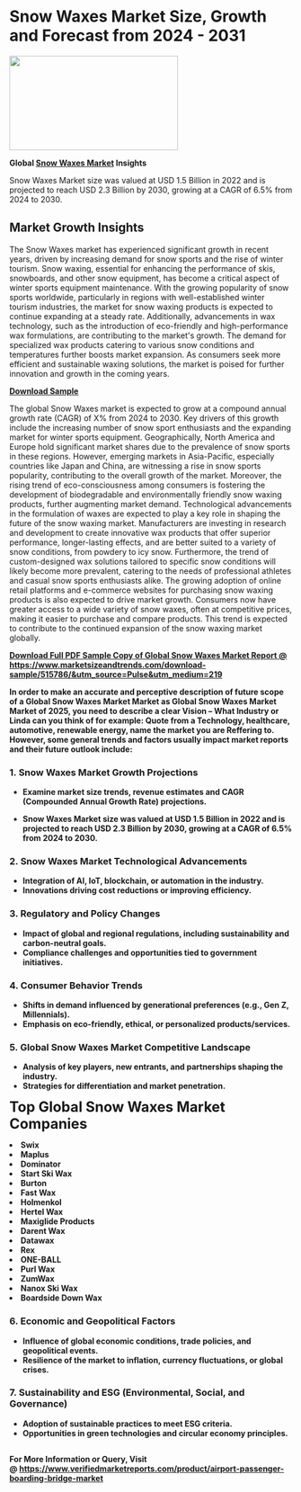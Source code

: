 <H1>Snow Waxes Market Size, Growth and Forecast from 2024 - 2031</H1><img class="aligncenter size-medium wp-image-584254" src="https://thirdeyenews.in/wp-content/uploads/2024/09/Global-Market-Research-300x168.jpeg" alt="" width="300" height="168" /><p><strong>Global&nbsp;<a href="https://www.marketsizeandtrends.com/download-sample/515786/&amp;utm_source=Pulse&amp;utm_medium=219">Snow Waxes Market</a> Insights</strong></p><p>Snow Waxes Market size was valued at USD 1.5 Billion in 2022 and is projected to reach USD 2.3 Billion by 2030, growing at a CAGR of 6.5% from 2024 to 2030.</p><p><h2>Market Growth Insights</h2> <p>The Snow Waxes market has experienced significant growth in recent years, driven by increasing demand for snow sports and the rise of winter tourism. Snow waxing, essential for enhancing the performance of skis, snowboards, and other snow equipment, has become a critical aspect of winter sports equipment maintenance. With the growing popularity of snow sports worldwide, particularly in regions with well-established winter tourism industries, the market for snow waxing products is expected to continue expanding at a steady rate. Additionally, advancements in wax technology, such as the introduction of eco-friendly and high-performance wax formulations, are contributing to the market's growth. The demand for specialized wax products catering to various snow conditions and temperatures further boosts market expansion. As consumers seek more efficient and sustainable waxing solutions, the market is poised for further innovation and growth in the coming years.</p> <p><strong><a href="#">Download Sample</a></strong></p> <p>The global Snow Waxes market is expected to grow at a compound annual growth rate (CAGR) of X% from 2024 to 2030. Key drivers of this growth include the increasing number of snow sport enthusiasts and the expanding market for winter sports equipment. Geographically, North America and Europe hold significant market shares due to the prevalence of snow sports in these regions. However, emerging markets in Asia-Pacific, especially countries like Japan and China, are witnessing a rise in snow sports popularity, contributing to the overall growth of the market. Moreover, the rising trend of eco-consciousness among consumers is fostering the development of biodegradable and environmentally friendly snow waxing products, further augmenting market demand. Technological advancements in the formulation of waxes are expected to play a key role in shaping the future of the snow waxing market. Manufacturers are investing in research and development to create innovative wax products that offer superior performance, longer-lasting effects, and are better suited to a variety of snow conditions, from powdery to icy snow. Furthermore, the trend of custom-designed wax solutions tailored to specific snow conditions will likely become more prevalent, catering to the needs of professional athletes and casual snow sports enthusiasts alike. The growing adoption of online retail platforms and e-commerce websites for purchasing snow waxing products is also expected to drive market growth. Consumers now have greater access to a wide variety of snow waxes, often at competitive prices, making it easier to purchase and compare products. This trend is expected to contribute to the continued expansion of the snow waxing market globally. <p><strong><a href="#"></p><p><span class=""><strong>Download Full PDF Sample Copy of Global Snow Waxes Market Report</strong> @ <a href="https://www.marketsizeandtrends.com/download-sample/515786/&amp;utm_source=Pulse&amp;utm_medium=219" target="_blank">https://www.marketsizeandtrends.com/download-sample/515786/&amp;utm_source=Pulse&amp;utm_medium=219</a></span></p><p>In order to make an accurate and perceptive description of future scope of a Global&nbsp;Snow Waxes Market Market as Global&nbsp;Snow Waxes Market Market of 2025, you need to describe a clear Vision &ndash; What Industry or Linda can you think of for example: Quote from a Technology, healthcare, automotive, renewable energy, name the market you are Reffering to. However, some general trends and factors usually impact market reports and their future outlook include:</p><h3>1.&nbsp;<strong>Snow Waxes Market Growth Projections</strong></h3><ul><li>Examine market size trends, revenue estimates and CAGR (Compounded Annual Growth Rate) projections.</li><li><p>Snow Waxes Market size was valued at USD 1.5 Billion in 2022 and is projected to reach USD 2.3 Billion by 2030, growing at a CAGR of 6.5% from 2024 to 2030.</p></li></ul><h3>2.&nbsp;<strong>Snow Waxes Market Technological Advancements</strong></h3><ul><li>Integration of AI, IoT, blockchain, or automation in the industry.</li><li>Innovations driving cost reductions or improving efficiency.</li></ul><h3>3.&nbsp;<strong>Regulatory and Policy Changes</strong></h3><ul><li>Impact of global and regional regulations, including sustainability and carbon-neutral goals.</li><li>Compliance challenges and opportunities tied to government initiatives.</li></ul><h3>4.&nbsp;<strong>Consumer Behavior Trends</strong></h3><ul><li>Shifts in demand influenced by generational preferences (e.g., Gen Z, Millennials).</li><li>Emphasis on eco-friendly, ethical, or personalized products/services.</li></ul><h3>5.&nbsp;<strong>Global Snow Waxes Market Competitive Landscape</strong></h3><ul><li>Analysis of key players, new entrants, and partnerships shaping the industry.</li><li>Strategies for differentiation and market penetration.</li></ul><p data-pm-slice="1 1 []"><span style="color: inherit; font-family: inherit; font-size: 25px;">Top Global Snow Waxes Market Companies</span></p><div class="" data-test-id=""><p><li>Swix</li><li> Maplus</li><li> Dominator</li><li> Start Ski Wax</li><li> Burton</li><li> Fast Wax</li><li> Holmenkol</li><li> Hertel Wax</li><li> Maxiglide Products</li><li> Darent Wax</li><li> Datawax</li><li> Rex</li><li> ONE-BALL</li><li> Purl Wax</li><li> ZumWax</li><li> Nanox Ski Wax</li><li> Boardside Down Wax</li></p></div><h3>6.&nbsp;<strong>Economic and Geopolitical Factors</strong></h3><ul><li>Influence of global economic conditions, trade policies, and geopolitical events.</li><li>Resilience of the market to inflation, currency fluctuations, or global crises.</li></ul><h3>7.&nbsp;<strong>Sustainability and ESG (Environmental, Social, and Governance)</strong></h3><ul><li>Adoption of sustainable practices to meet ESG criteria.</li><li>Opportunities in green technologies and circular economy principles.</li></ul><h2><strong style="font-size: 14px;">For More Information or Query, Visit @&nbsp;</strong><a style="background-color: #ffffff; font-size: 14px;" href="https://www.marketsizeandtrends.com/report/snow-waxes-market/" target="_blank">https://www.verifiedmarketreports.com/product/airport-passenger-boarding-bridge-market</a></h2>
